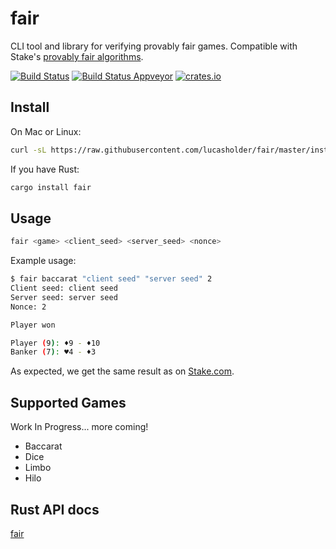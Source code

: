 # fair

CLI tool and library for verifying provably fair games. Compatible with Stake's [provably fair algorithms](https://stake.com/provably-fair/overview).

[![Build Status](https://travis-ci.org/lucasholder/fair.svg?branch=master)](https://travis-ci.org/lucasholder/fair)
[![Build Status Appveyor](https://ci.appveyor.com/api/projects/status/github/lucasholder/fair)](https://ci.appveyor.com/project/lucasholder/fair)
[![crates.io](https://meritbadge.herokuapp.com/fair)](https://crates.io/crates/fair)

## Install

On Mac or Linux:

```bash
curl -sL https://raw.githubusercontent.com/lucasholder/fair/master/install.sh | sh
```

If you have Rust:

```bash
cargo install fair
```

## Usage

```bash
fair <game> <client_seed> <server_seed> <nonce>
```

Example usage:

```bash
$ fair baccarat "client seed" "server seed" 2
Client seed: client seed
Server seed: server seed
Nonce: 2

Player won

Player (9): ♦9 - ♦10
Banker (7): ♥4 - ♦3
```

As expected, we get the same result as on
[Stake.com](https://stake.com/casino/games/baccarat?clientSeed=client%20seed&game=baccarat&modal=verify&nonce=2&serverSeed=server%20seed).

## Supported Games

Work In Progress... more coming!

- Baccarat
- Dice
- Limbo
- Hilo

## Rust API docs

[fair](https://docs.rs/fair/)
